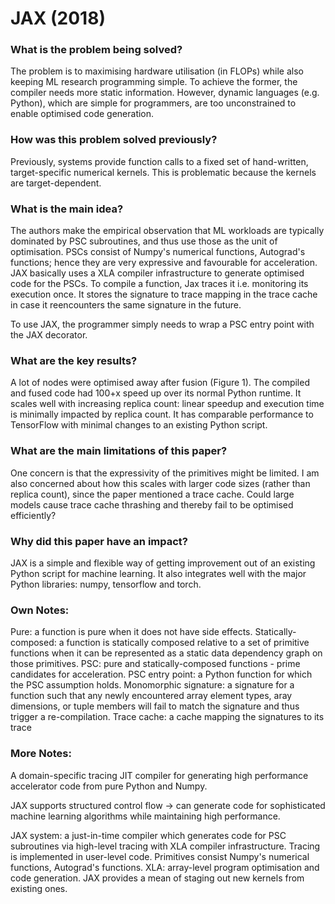 # JAX (2018)

### What is the problem being solved?

The problem is to maximising hardware utilisation (in FLOPs) while also keeping ML research programming simple. To achieve the former, the compiler needs more static information. However, dynamic languages (e.g. Python), which are simple for programmers, are too unconstrained to enable optimised code generation.

### How was this problem solved previously?

Previously, systems provide function calls to a fixed set of hand-written, target-specific numerical kernels. This is problematic because the kernels are target-dependent.

### What is the main idea?

The authors make the empirical observation that ML workloads are typically dominated by PSC subroutines, and thus use those as the unit of optimisation. PSCs consist of Numpy's numerical functions, Autograd's functions; hence they are very expressive and favourable for acceleration. JAX basically uses a XLA compiler infrastructure to generate optimised code for the PSCs. To compile a function, Jax traces it i.e. monitoring its execution once. It stores the signature to trace mapping in the trace cache in case it reencounters the same signature in the future.

To use JAX, the programmer simply needs to wrap a PSC entry point with the JAX decorator.

### What are the key results?

A lot of nodes were optimised away after fusion (Figure 1). The compiled and fused code had 100+x speed up over its normal Python runtime. It scales well with increasing replica count: linear speedup and execution time is minimally impacted by replica count. It has comparable performance to TensorFlow with minimal changes to an existing Python script.

### What are the main limitations of this paper?

One concern is that the expressivity of the primitives might be limited. I am also concerned about how this scales with larger code sizes (rather than replica count), since the paper mentioned a trace cache. Could large models cause trace cache thrashing and thereby fail to be optimised efficiently?

### Why did this paper have an impact?

JAX is a simple and flexible way of getting improvement out of an existing Python script for machine learning. It also integrates well with the major Python libraries: numpy, tensorflow and torch.

### Own Notes:
Pure: a function is pure when it does not have side effects.
Statically-composed: a function is statically composed relative to a set of primitive functions when it can be represented as a static data dependency graph on those primitives.
PSC: pure and statically-composed functions - prime candidates for acceleration.
PSC entry point: a Python function for which the PSC assumption holds.
Monomorphic signature: a signature for a function such that any newly encountered array element types, aray dimensions, or tuple members will fail to match the signature and thus trigger a re-compilation.
Trace cache: a cache mapping the signatures to its trace

### More Notes:

A domain-specific tracing JIT compiler for generating high performance accelerator code from pure Python and Numpy.

JAX supports structured control flow -> can generate code for sophisticated machine learning algorithms while maintaining high performance.

JAX system: a just-in-time compiler which generates code for PSC subroutines via high-level tracing with XLA compiler infrastructure. Tracing is implemented in user-level code. 
Primitives consist Numpy's numerical functions, Autograd's functions. 
XLA: array-level program optimisation and code generation.
JAX provides a mean of staging out new kernels from existing ones.
